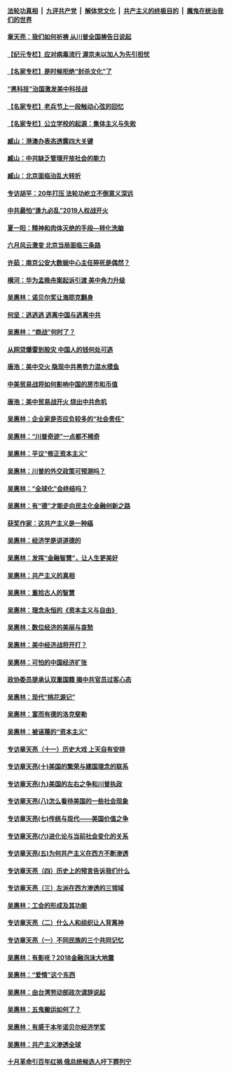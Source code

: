 

####  [法轮功真相](../../../../basic/blob/master/README.md?t=07051631) &nbsp;|&nbsp; [九评共产党](../../../../9ping.md/blob/master/README.md?t=07051631) &nbsp;|&nbsp; [解体党文化](../../../../jtdwh.md/blob/master/README.md?t=07051631)  &nbsp;|&nbsp; [共产主义的终极目的](../../../../gczydzjmd.md/blob/master/README.md?t=07051631) &nbsp;|&nbsp; [魔鬼在统治我们的世界](../../../../mgztzwmdsj.md/blob/master/README.md?t=07051631) 

#### [章天亮：我们如何祈祷 从川普全国祷告日说起](../pages/nsc423/n11944627.md?t=07051631) 

#### [【纪元专栏】应对病毒流行 渥京未以加人为先引担忧](../pages/nsc423/n11875714.md?t=07051631) 

#### [【名家专栏】是时候拒绝“封杀文化”了](../pages/nsc423/n11814093.md?t=07051631) 

#### [“黑科技”治国激发美中科技战](../pages/nsc423/n11638056.md?t=07051631) 

#### [【名家专栏】老兵节上一段触动心弦的回忆](../pages/nsc423/n11646016.md?t=07051631) 

#### [【名家专栏】公立学校的起源：集体主义与失败](../pages/nsc423/n11601833.md?t=07051631) 

#### [臧山：港澳办表态透露四大关键](../pages/nsc423/n11421628.md?t=07051631) 

#### [臧山：中共缺乏管理开放社会的能力](../pages/nsc423/n11407457.md?t=07051631) 

#### [臧山：北京面临治乱大转折](../pages/nsc423/n11406895.md?t=07051631) 

#### [专访胡平：20年打压 法轮功屹立不倒意义深远](../pages/nsc423/n11398800.md?t=07051631) 

#### [中共最怕“逢九必乱”2019人权战开火](../pages/nsc423/n11385248.md?t=07051631) 

#### [夏一阳：精神和肉体灭绝的手段—转化洗脑](../pages/nsc423/n11368250.md?t=07051631) 

#### [六月风云激变 北京当局面临三条路](../pages/nsc423/n11313668.md?t=07051631) 

#### [许茹：南京公安大数据中心主任猝死是偶然？](../pages/nsc423/n11064744.md?t=07051631) 

#### [横河：华为孟晚舟案起诉引渡 美中角力升级](../pages/nsc423/n11027230.md?t=07051631) 

#### [吴惠林：诺贝尔奖让海耶克翻身](../pages/nsc423/n10890049.md?t=07051631) 

#### [何坚：逃逃逃 逃离中国与逃离中共](../pages/nsc423/n10592891.md?t=07051631) 

#### [吴惠林：“商战”何时了？](../pages/nsc423/n10573558.md?t=07051631) 

#### [从网贷爆雷到股灾 中国人的钱何处可逃](../pages/nsc423/n10572800.md?t=07051631) 

#### [唐浩：美中交火 隐现中共黑势力混水摸鱼](../pages/nsc423/n10544040.md?t=07051631) 

#### [中美贸易战将如何影响中国的房市和币值](../pages/nsc423/n10543697.md?t=07051631) 

#### [唐浩：美中贸易战开火 烧出中共危机](../pages/nsc423/n10540126.md?t=07051631) 

#### [吴惠林：企业家是否应负较多的“社会责任”](../pages/nsc423/n10535022.md?t=07051631) 

#### [吴惠林：“川普奇迹”一点都不稀奇](../pages/nsc423/n10512808.md?t=07051631) 

#### [吴惠林：平议“修正资本主义”](../pages/nsc423/n10495724.md?t=07051631) 

#### [吴惠林：川普的外交政策可预测吗？](../pages/nsc423/n10462387.md?t=07051631) 

#### [吴惠林：“全球化”会终结吗？](../pages/nsc423/n10452838.md?t=07051631) 

#### [吴惠林：有“德”才能走向民主化金融创新之路](../pages/nsc423/n10432292.md?t=07051631) 

#### [获奖作家：这共产主义是一种癌](../pages/nsc423/n10431541.md?t=07051631) 

#### [吴惠林：经济学是讲道德的](../pages/nsc423/n10398014.md?t=07051631) 

#### [吴惠林：发挥“金融智慧”，让人生更美好](../pages/nsc423/n10375019.md?t=07051631) 

#### [吴惠林：共产主义的真相](../pages/nsc423/n10351394.md?t=07051631) 

#### [吴惠林：重拾古人的智慧](../pages/nsc423/n10337691.md?t=07051631) 

#### [吴惠林：理念永恒的《资本主义与自由》](../pages/nsc423/n10316274.md?t=07051631) 

#### [吴惠林：数位经济的美丽与哀愁](../pages/nsc423/n10292946.md?t=07051631) 

#### [吴惠林：美中经济战将开打？](../pages/nsc423/n10258825.md?t=07051631) 

#### [吴惠林：可怕的中国经济扩张](../pages/nsc423/n10219147.md?t=07051631) 

#### [政协委员提承认双重国籍 揭中共官员过客心态](../pages/nsc423/n10208809.md?t=07051631) 

#### [吴惠林：现代“桃花源记”](../pages/nsc423/n10185234.md?t=07051631) 

#### [吴惠林：富而有德的洛克斐勒](../pages/nsc423/n10142264.md?t=07051631) 

#### [吴惠林：被诬蔑的“资本主义”](../pages/nsc423/n10124816.md?t=07051631) 

#### [专访章天亮（十一）历史大戏 上天自有安排](../pages/nsc423/n10094905.md?t=07051631) 

#### [专访章天亮(十)美国的繁荣与建国理念的联系](../pages/nsc423/n10094899.md?t=07051631) 

#### [专访章天亮(九)美国的左右之争和川普执政](../pages/nsc423/n10094889.md?t=07051631) 

#### [专访章天亮(八)怎么看待美国的一些社会现象](../pages/nsc423/n10094857.md?t=07051631) 

#### [专访章天亮(七)传统与现代——美国价值之争](../pages/nsc423/n10093140.md?t=07051631) 

#### [专访章天亮(六)进化论与当前社会变化的关系](../pages/nsc423/n10092036.md?t=07051631) 

#### [专访章天亮(五)为何共产主义在西方不断渗透](../pages/nsc423/n10083620.md?t=07051631) 

#### [专访章天亮（四）历史上的预言告诉我们什么](../pages/nsc423/n10083606.md?t=07051631) 

#### [专访章天亮（三）左派在西方渗透的三领域](../pages/nsc423/n10081115.md?t=07051631) 

#### [吴惠林：工会的形成及其功能](../pages/nsc423/n10080633.md?t=07051631) 

#### [专访章天亮（二）什么人和组织让人背离神](../pages/nsc423/n10076637.md?t=07051631) 

#### [专访章天亮（一）不同民族的三个共同记忆](../pages/nsc423/n10074188.md?t=07051631) 

#### [吴惠林：有影呒？2018金融泡沫大地震](../pages/nsc423/n10040534.md?t=07051631) 

#### [吴惠林：“爱情”这个东西](../pages/nsc423/n10019423.md?t=07051631) 

#### [吴惠林：由台湾劳动部政次请辞说起](../pages/nsc423/n9979679.md?t=07051631) 

#### [吴惠林：五鬼搬运如何了？](../pages/nsc423/n9925338.md?t=07051631) 

#### [吴惠林：有感于本年诺贝尔经济学奖](../pages/nsc423/n9871883.md?t=07051631) 

#### [吴惠林：共产主义渗透全球](../pages/nsc423/n9812748.md?t=07051631) 

#### [十月革命引百年红祸 俄总统候选人吁下葬列宁](../pages/nsc423/n9810182.md?t=07051631) 

